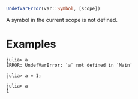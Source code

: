 ```julia
UndefVarError(var::Symbol, [scope])
```

A symbol in the current scope is not defined.

# Examples

```jldoctest
julia> a
ERROR: UndefVarError: `a` not defined in `Main`

julia> a = 1;

julia> a
1
```
